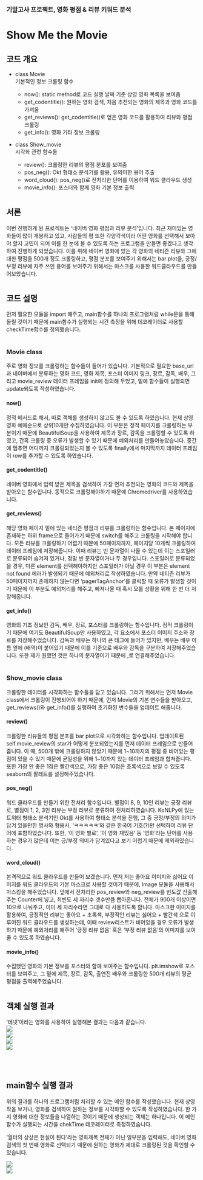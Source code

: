 ### 기말고사 프로젝트, 영화 평점 & 리뷰 키워드 분석
# Show Me the Movie


## 코드 개요
- class Movie  
기본적인 정보 크롤링 함수  
    - now(): static method로 코드 실행 날짜 기준 상영 영화 목록을 보여줌   
    - get_codentitle(): 원하는 영화 검색, 처음 추천되는 영화의 제목과 영화 코드를 가져옴
    - get_reviews(): get_codentitle()로 얻은 영화 코드를 활용하여 리뷰와 평점 크롤링
    - get_info(): 영화 기타 정보 크롤링

- class Show_movie  
시각화 관련 함수들
    - review(): 크롤링한 리뷰의 평점 분포를 보여줌
    - pos_neg(): Okt 형태소 분석기를 활용, 유의미한 용어 추출
    - word_cloud(): pos_neg()로 전처리한 단어를 이용하여 워드 클라우드 생성
    - movie_info(): 포스터와 함께 영화 기본 정보 출력

# 
## 서론
이번 진행하게 된 프로젝트는 ‘네이버 영화 평점과 리뷰 분석’입니다. 최근 재미있는 영화들이 많이 개봉하고 있고, 사람들의 평 또한 각양각색이라 어떤 영화를 선택해서 보아야 할지 고민이 되어 이를 한 눈에 볼 수 있도록 하는 프로그램을 만들면 좋겠다고 생각하여 진행하게 되었습니다. 이를 위해 네이버 영화에 있는 각 영화의 네티즌 리뷰와 그에 대한 평점을 500개 정도 크롤링하고, 평점 분포를 보여주기 위해서는 bar plot을, 긍정/부정 리뷰에 자주 쓰인 용어를 보여주기 위해서는 마스크를 사용한 워드클라우드를 만들어보았습니다.

#
## 코드 설명

먼저 필요한 모듈을 import 해주고, main함수를 하나의 프로그램처럼 while문을 통해 돌릴 것이기 때문에 main함수가 실행되는 시간 측정을 위해 데코레이터로 사용할 checkTime함수를 정의했습니다.
<br/><br/>

### Movie class
주로 영화 정보를 크롤링하는 함수들이 들어가 있습니다. 기본적으로 필요한 base_url과 네이버에서 분류하는 영화 코드, 영화 제목, 포스터 이미지 링크, 장르, 감독, 배우, 그리고 movie_review 데이터 프레임을 init에 정의해 두었고, 밑에 함수들이 실행되면 update되도록 작성하였습니다.
#### now()
정적 메서드로 해서, 따로 객체를 생성하지 않고도 볼 수 있도록 하였습니다. 현재 상영 영화 예매순으로 상위10개만 수집하였습니다. 이 부분은 정적 페이지를 크롤링하는 부분이기 때문에 BeautifulSoup을 사용하여 제목과 장르, 감독을 크롤링할 수 있도록 하였고, 간혹 크롤링 중 오류가 발생할 수 있기 때문에 예외처리를 만들어놓았습니다. 중간에 멈추면 어디까지 크롤링되었는지 볼 수 있도록 finally에서 마지막까지 데이터 프레임이 row를 추가할 수 있도록 하였습니다.


#### get_codentitle()
네이버 영화에서 입력 받은 제목을 검색하여 가장 먼저 추천되는 영화의 코드와 제목을 받아오는 함수입니다. 동적으로 크롤링해야하기 때문에 Chromedriver를 사용하였습니다. 

#### get_reviews()
해당 영화 페이지 밑에 있는 네티즌 평점과 리뷰를 크롤링하는 함수입니다. 본 페이지에 존재하는 하위 frame으로 들어가기 때문에 switch를 해주고 크롤링을 시작해야 합니다. 모든 리뷰를 크롤링하기 어렵기 때문에 50페이지까지, 페이지당 10개씩 크롤링하여 데이터 프레임에 저장해줍니다. 이때 리뷰는 빈 문자열이 나올 수 있는데 이는 스포일러로 분류되어 숨겨져 있거나, 정말 빈 문자열이거나 두 경우입니다. 스포일러로 분류되었을 경우, 다른 element를 선택해야하지만 스포일러가 아닐 경우 이 부분은 element not found 에러가 발생되기 때문에 예외처리로 작성하였습니다. 만약 네티즌 리뷰가 50페이지까지 존재하지 않는다면 ‘pagerTagAnchor’를 클릭할 때 오류가 발생할 것이기 때문에 이 부분도 예외처리를 해주고, 빠져나올 때 혹시 모를 상황을 위해 한 번 더 저장해줍니다.

 
#### get_info()
영화의 기초 정보인 감독, 배우, 장르, 포스터를 크롤링하는 함수입니다. 정적 크롤링이기 때문에 여기도 BeautifulSoup만 사용하였고, 각 요소에서 포스터 이미지 주소와 장르를 저장해주었습니다. 감독과 배우는 하나의 큰 태그에 들어가 있지만, 배우는 배우 이름 옆에 (배역)이 붙어있기 때문에 이를 기준으로 배우와 감독을 구분하여 저장해주었습니다. 또한 제가 원했던 것은 하나의 문자열이기 때문에 ,로 연결해주었습니다.
<br/><br/>

### Show_movie class
크롤링한 데이터를 시각화하는 함수들을 담고 있습니다. 그러기 위해서는 먼저 Movie class에서 크롤링이 진행되어야 하기 때문에, 먼저 Movie의 기본 변수들을 받아오고, get_reviews()와 get_info()를 실행하여 초기화된 변수들을 업데이트 해줍니다. 

#### review()
크롤링한 리뷰들의 평점 분포를 bar plot으로 시각화하는 함수입니다. 업데이트된 self.movie_review의 star가 어떻게 분포되었는지를 먼저 데이터 프레임으로 만들어 줍니다. 이 때, 500개 밖에 크롤링하지 않았기 때문에 1~10까지의 평점 중 비어있는 평점이 있을 수 있기 때문에 균일성을 위해 1~10까지 있는 데이터 프레임과 합쳐줍니다. 또한 가장 안 좋은 1점은 빨간색으로, 가장 좋은 10점은 초록색으로 보일 수 있도록 seaborn의 팔레트를 설정해주었습니다.

#### pos_neg()
워드 클라우드를 만들기 위한 전처리 함수입니다. 별점이 8, 9, 10인 리뷰는 긍정 리뷰로, 별점이 1, 2, 3인 리뷰는 부정 리뷰로 분류하여 전처리하였습니다. KoNLPy에 있는 트위터 형태소 분석기인 Okt를 사용하여 형태소 분석을 진행, 그 중 긍정/부정의 의미가 담겨 있을만한 명사와 형용사, ‘ㅋㅋㅋㅋㅋ’와 같은 한국어 기호(?)만 선택하여 리뷰 단어에 포함하였습니다. 또한, ‘이 영화 별로’, ‘이 영화 재밌음’ 등 ‘영화’라는 단어를 사용하는 경우가 많은데 이는 긍/부정 의미가 담겨있다고 보기 어렵기 때문에 제외하였습니다. 


#### word_cloud()
본격적으로 워드 클라우드를 만들어 보겠습니다. 먼저 저는 좋아요 이미지와 싫어요 이미지를 워드 클라우드의 기본 마스크로 사용할 것이기 때문에, Image 모듈을 사용해서 마스킹을 해주었습니다. 앞에서 전처리한 pos_review와 neg_review를 빈도값 산출해주는 Counter에 넣고, 최빈도 세 자리수 갯수만큼 뽑아줍니다. 전체가 900개 이상이면 10으로 나눠주고, 이미 세 자리수라면 그대로 다 사용하도록 합니다. 마스크한 이미지를 활용하여, 긍정적인 리뷰는 좋아요 + 초록색, 부정적인 리뷰는 싫어요 + 빨간색 으로 이루어진 워드 클라우드를 생성하는데, 이때 review리스트가 비어있을 경우 오류가 발생하기 때문에 예외처리를 해주어 ‘긍정 리뷰 없음’ 혹은 ‘부정 리뷰 없음’의 이미지를 보여줄 수 있도록 하였습니다. 


#### movie_info()
수집했던 영화의 기본 정보를 포스터와 함께 보여주는 함수입니다. plt.imshow로 포스터를 보여주고, 그 밑에 제목, 장르, 감독, 출연진 배우와 크롤링한 500개 리뷰의 평균 평점을 출력해주었습니다.

# 
## 객체 실행 결과
‘테넷’이라는 영화를 사용하여 실행해본 결과는 다음과 같습니다.  
![](Picture1.png)  
![](Picture2.png)  
![](Picture3.png)  
![](Picture4.png)   

<br/><br>
## main함수 실행 결과
위의 결과를 하나의 프로그램처럼 처리할 수 있는 메인 함수를 작성했습니다. 
현재 상영작을 보거나, 영화를 검색하여 원하는 정보를 시각화할 수 있도록 작성하였습니다. 한 가지 영화에 대한 정보들을 나열하는 것이기 때문에 생성되는 객체는 하나입니다. 이 메인 함수가 실행되는 시간을 chekTime 데코레이터로 측정하였습니다.

‘월터의 상상은 현실이 된다’라는 영화제목 전체가 아닌 일부분을 입력해도, 네이버 영화 검색의 첫 번째 영화로 선택되기 때문에 원하는 영화가 제대로 크롤링된 것을 확인할 수 있습니다. 

![](Picture5.png)    
![](Picture6.png)    






